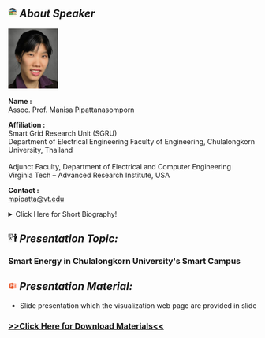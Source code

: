 ## <img width="3.5%" src="/Agenda/picture/biblio.png" /><link rel="stylesheet" type="text/css" media="all" href="./css/logo.css"/> <i class = "fa fa-handshake-p" aria-hidden="true">About Speaker</i> 

<a href="http://www.sgru.eng.chula.ac.th/manisa-pipattanasomporn/"><img width="20%" alt="your_picture" src ="/Presentation_program/12_Smart_Energy_in_Chulalongkorn/picture/prof_manisa.jpg" /></a>

**Name :**<br>Assoc. Prof. Manisa Pipattanasomporn

**Affiliation :**<br>Smart Grid Research Unit (SGRU)<br/>
Department of Electrical Engineering Faculty of Engineering, Chulalongkorn University, Thailand<br><br/>
Adjunct Faculty, Department of Electrical and Computer Engineering<br/>
Virginia Tech – Advanced Research Institute, USA

**Contact :**<br>mpipatta@vt.edu

<details>
    <summary>Click Here for Short Biography!</summary>
    Manisa Pipattanasomporn is an associate professor of Smart Grid Research Unit (SGRU) at Chulalongkorn University, THAILAND and an adjunct faculty at Virginia Tech – Advanced Research Institute, USA. Since 2006, Dr. Pipattanasomporn has been working at Virginia Tech’s Department of Electrical and Computer Engineering, and from 2019, she has joined Smart Grid Research Unit at Chulalongkorn University, THAILAND, as a research associate professor with the aim to develop an IoT-based smart campus. Her research interests include smart grid, smart home, smart building, demand response, renewable energy integration, electric vehicles, Internet of Things (IoT), machine learning with particular applications on energy savings, building-level load forecasting and blockchain for peer-to-peer trading of solar electricity. She is also a guest lecturer at the International School of Engineering (ISE), Information and Communication Engineering (ICE), teaching students on IoT-related topics.
</details>

## <img width="3.5%" src="/Agenda/picture/present.png" /><link rel="stylesheet" type="text/css" media="all" href="./css/logo.css"/> <i class = "fa fa-handshake-p" aria-hidden="true">Presentation Topic:</i>
<h3> Smart Energy in Chulalongkorn University's Smart Campus </h3>

## <img width="3.5%" src="/Agenda/picture/material.png" /><link rel="stylesheet" type="text/css" media="all" href="./css/logo.css"/> <i class = "fa fa-handshake-p" aria-hidden="true">Presentation Material:</i>
- Slide presentation which the visualization web page are provided in slide <br>
<h3><a href="/Presentation_program/12_Smart_Energy_in_Chulalongkorn/presentation_material">>>Click Here for Download Materials<<</a></h3>